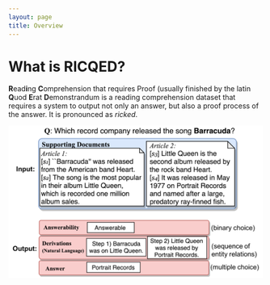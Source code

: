 ```yaml
---
layout: page
title: Overview
---
```


# What is RICQED?

**R**ead**i**ng **C**omprehension that requires Proof (usually finished by the latin **Q**uod **E**rat **D**emonstrandum is a reading comprehension dataset that requires a system to output not only an answer, but also a proof process of the answer. It is pronounced as *ricked*.

![RC-QED overview](imgs/task_io.png)
